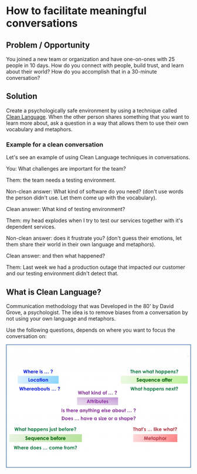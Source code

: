 # How to facilitate meaningful conversations

## Problem / Opportunity
You joined a new team or organization and have one-on-ones with 25 people in 10 days. How do you connect with people, build trust, and learn about their world? How do you accomplish that in a 30-minute conversation?

## Solution
Create a psychologically safe environment by using a technique called [Clean Language](https://unconsciousagile.com/articles/clean_language). When the other person shares something that you want to learn more about, ask a question in a way that allows them to use their own vocabulary and metaphors.

### Example for a clean conversation
Let's see an example of using Clean Language techniques in conversations.

You: What challenges are important for the team?

Them: the team needs a testing environment.

Non-clean answer: What kind of software do you need? (don't use words the person didn't use. Let them come up with the vocabulary).

Clean answer: What kind of testing environment?

Them: my head explodes when I try to test our services together with it's dependent services.

Non-clean answer: does it frustrate you? (don't guess their emotions, let them share their world in their own language and metaphors).

Clean answer: and then what happened?

Them: Last week we had a production outage that impacted our customer and our testing environment didn't detect that.

## What is Clean Language?
Communication methodology that was Developed in the 80' by David Grove, a psychologist. The idea is to remove biases from a conversation by not using your own language and metaphors.

Use the following questions, depends on where you want to focus the conversation on:

![clean language questions](clean.jpg)
